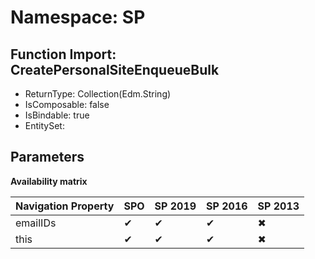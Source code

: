 # Namespace: SP

## Function Import: CreatePersonalSiteEnqueueBulk

- ReturnType: Collection(Edm.String)
- IsComposable: false
- IsBindable: true
- EntitySet: 

## Parameters

**Availability matrix**

Navigation Property | SPO | SP 2019 | SP 2016 | SP 2013
----------|-----|---------|---------|--------
emailIDs | ✔ | ✔ | ✔ | ✖
this | ✔ | ✔ | ✔ | ✖
